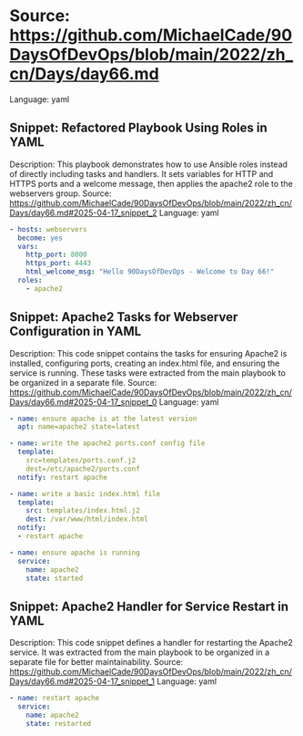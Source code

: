 # Source: https://github.com/MichaelCade/90DaysOfDevOps/blob/main/2022/zh_cn/Days/day66.md
Language: yaml

## Snippet: Refactored Playbook Using Roles in YAML
Description: This playbook demonstrates how to use Ansible roles instead of directly including tasks and handlers. It sets variables for HTTP and HTTPS ports and a welcome message, then applies the apache2 role to the webservers group.
Source: https://github.com/MichaelCade/90DaysOfDevOps/blob/main/2022/zh_cn/Days/day66.md#2025-04-17_snippet_2
Language: yaml

```yaml
- hosts: webservers
  become: yes
  vars:
    http_port: 8000
    https_port: 4443
    html_welcome_msg: "Hello 90DaysOfDevOps - Welcome to Day 66!"
  roles:
    - apache2
```

## Snippet: Apache2 Tasks for Webserver Configuration in YAML
Description: This code snippet contains the tasks for ensuring Apache2 is installed, configuring ports, creating an index.html file, and ensuring the service is running. These tasks were extracted from the main playbook to be organized in a separate file.
Source: https://github.com/MichaelCade/90DaysOfDevOps/blob/main/2022/zh_cn/Days/day66.md#2025-04-17_snippet_0
Language: yaml

```yaml
- name: ensure apache is at the latest version
  apt: name=apache2 state=latest

- name: write the apache2 ports.conf config file
  template: 
    src=templates/ports.conf.j2 
    dest=/etc/apache2/ports.conf
  notify: restart apache

- name: write a basic index.html file
  template:
    src: templates/index.html.j2
    dest: /var/www/html/index.html
  notify:
  - restart apache

- name: ensure apache is running
  service:
    name: apache2
    state: started
```

## Snippet: Apache2 Handler for Service Restart in YAML
Description: This code snippet defines a handler for restarting the Apache2 service. It was extracted from the main playbook to be organized in a separate file for better maintainability.
Source: https://github.com/MichaelCade/90DaysOfDevOps/blob/main/2022/zh_cn/Days/day66.md#2025-04-17_snippet_1
Language: yaml

```yaml
- name: restart apache
  service:
    name: apache2
    state: restarted
```